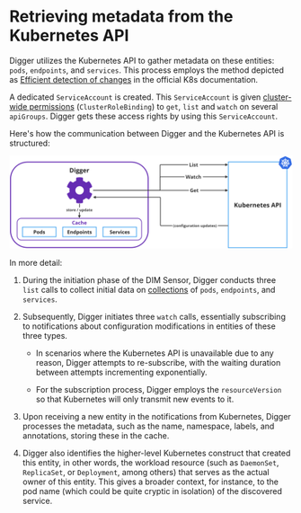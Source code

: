 # Retrieving metadata from the Kubernetes API

Digger utilizes the Kubernetes API to gather metadata on these entities: `pods`, `endpoints`, and `services`. This process employs the method depicted as [Efficient detection of changes](https://kubernetes.io/docs/reference/using-api/api-concepts/#efficient-detection-of-changes) in the official K8s documentation.

A dedicated `ServiceAccount` is created. This `ServiceAccount` is given [cluster-wide permissions](https://github.com/soverenio/helm-charts/blob/master/charts/soveren-agent/templates/digger-rbac.yaml) (`ClusterRoleBinding`) to `get`, `list` and `watch` on several `apiGroups`. Digger gets these access rights by using this `ServiceAccount`.

Here's how the communication between Digger and the Kubernetes API is structured:

![How Digger interacts with the Kubernetes API](../../img/architecture/k8s-metadata-watching.png "How Digger interacts with the Kubernetes API")

In more detail:

1. During the initiation phase of the DIM Sensor, Digger conducts three `list` calls to collect initial data on [collections](https://kubernetes.io/docs/reference/using-api/api-concepts/#collections) of `pods`, `endpoints`, and `services`.

2. Subsequently, Digger initiates three `watch` calls, essentially subscribing to notifications about configuration modifications in entities of these three types.

    * In scenarios where the Kubernetes API is unavailable due to any reason, Digger attempts to re-subscribe, with the waiting duration between attempts incrementing exponentially.

    * For the subscription process, Digger employs the `resourceVersion` so that Kubernetes will only transmit new events to it.

3. Upon receiving a new entity in the notifications from Kubernetes, Digger processes the metadata, such as the name, namespace, labels, and annotations, storing these in the cache.

5. Digger also identifies the higher-level Kubernetes construct that created this entity, in other words, the workload resource (such as `DaemonSet`, `ReplicaSet`, or `Deployment`, among others) that serves as the actual owner of this entity. This gives a broader context, for instance, to the pod name (which could be quite cryptic in isolation) of the discovered service.
